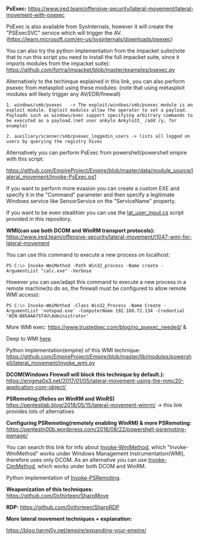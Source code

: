 **PsExec:** https://www.ired.team/offensive-security/lateral-movement/lateral-movement-with-psexec

PsExec is also available from SysInternals, however it will create the "PSExecSVC" service which will trigger the AV.(https://learn.microsoft.com/en-us/sysinternals/downloads/psexec)

You can also try the python implementation from the impacket suite(note that to run this script you need to install the full impacket suite, since it imports modules from the impacket suite): https://github.com/fortra/impacket/blob/master/examples/psexec.py

Alternatively to the techinque explained in this link, you can also perform psexec from metasploit using these modules:
(note that using metasploit modules will likely trigger any AV/EDR/firewall)

```
1. windows/smb/psexec   -> The exploit/windows/smb/psexec module is an exploit module. Exploit modules allow the operator to set a payload. Payloads such as windows/exec support specifying arbitrary commands to be executed as a payload.(net user ankylo Ankylo33_ /add /y, for example)

2. auxiliary/scanner/smb/psexec_loggedin_users -> lists all logged on users by querying the registry hives
```

Alternatively you can perform PsExec from powershell/powershell empire with this script: 

https://github.com/EmpireProject/Empire/blob/master/data/module_source/lateral_movement/Invoke-PsExec.ps1

If you want to perform more evasion you can create a custom EXE and specify it in the "Command" parameter and then specify a legitimate Windows service like SensorService on the "ServiceName" property.

If you want to be even stealthier you can use the [lat_user_input.cs](https://github.com/trike33/PEN-300-Code-Snippets/blob/main/Windows%20Lateral%20Movement/lat_user_input.cs) script provided in this repository.

**WMI(can use both DCOM and WinRM transport protocols):** https://www.ired.team/offensive-security/lateral-movement/t1047-wmi-for-lateral-movement

You can use this command to execute a new process on localhost:

```
PS C:\> Invoke-WmiMethod -Path Win32_process -Name create -ArgumentList "calc.exe" -Verbose
```

However you can use/adapt this command to execute a new process in a remote machine(to do so, the firewall must be configured to allow remote WMI access):

```
PS C:\> Invoke-WmiMethod -Class Win32_Process -Name Create -ArgumentList 'notepad.exe' -ComputerName 192.168.72.134 -Credential 'WIN-B85AAA7ST4U\Administrator' 
```

More WMI exec: https://www.trustedsec.com/blog/no_psexec_needed/    &   

Deep to WMI [here](https://www.blackhat.com/docs/us-15/materials/us-15-Graeber-Abusing-Windows-Management-Instrumentation-WMI-To-Build-A-Persistent%20Asynchronous-And-Fileless-Backdoor-wp.pdf).

Python implementation(empire) of this WMI technique: https://github.com/EmpireProject/Empire/blob/master/lib/modules/powershell/lateral_movement/invoke_wmi.py

**DCOM(Windows Firewall will block this technique by default.):** https://enigma0x3.net/2017/01/05/lateral-movement-using-the-mmc20-application-com-object/

**PSRemoting:(Relies on WinRM and WinRS)** https://pentestlab.blog/2018/05/15/lateral-movement-winrm/  -> this link provides lots of alternatives

**Configuring PSRemoting(remotely enabling WinRM) & more PSRemoting:** https://pentestn00b.wordpress.com/2016/08/22/powershell-psremoting-pwnage/

You can search this link for info about [Invoke-WmiMethod](https://ss64.com/ps/invoke-wmimethod.html), which "Invoke-WmiMethod" works under Windows Management Instrumentation(WMI), therefore uses only DCOM. As an alternative you can use [Invoke-CimMethod](https://ss64.com/ps/invoke-cimmethod.html), which works under both DCOM and WinRM.

Python implementation of [Invoke-PSRemoting](https://github.com/EmpireProject/Empire/blob/master/lib/modules/powershell/lateral_movement/invoke_psremoting.py).

**Weaponization of this techniques:** https://github.com/0xthirteen/SharpMove

**RDP:** https://github.com/0xthirteen/SharpRDP

**More lateral movement techniques + explanation:**

https://blog.harmj0y.net/empire/expanding-your-empire/
